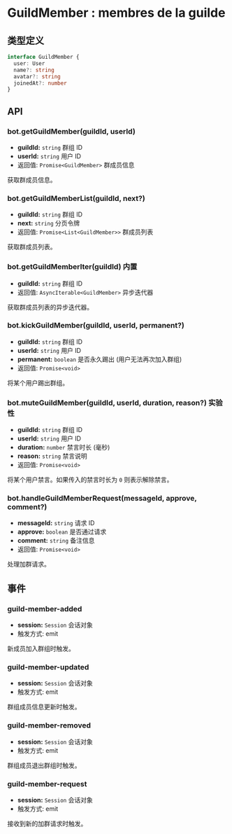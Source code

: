 # GuildMember : membres de la guilde

## 类型定义

```ts
interface GuildMember {
  user: User
  name?: string
  avatar?: string
  joinedAt?: number
}
```

## API

### bot.getGuildMember(guildId, userId)

- **guildId:** `string` 群组 ID
- **userId:** `string` 用户 ID
- 返回值: `Promise<GuildMember>` 群成员信息

获取群成员信息。

### bot.getGuildMemberList(guildId, next?)

- **guildId:** `string` 群组 ID
- **next:** `string` 分页令牌
- 返回值: `Promise<List<GuildMember>>` 群成员列表

获取群成员列表。

### bot.getGuildMemberIter(guildId) <badge>内置</badge>

- **guildId:** `string` 群组 ID
- 返回值: `AsyncIterable<GuildMember>` 异步迭代器

获取群成员列表的异步迭代器。

### bot.kickGuildMember(guildId, userId, permanent?)

- **guildId:** `string` 群组 ID
- **userId:** `string` 用户 ID
- **permanent:** `boolean` 是否永久踢出 (用户无法再次加入群组)
- 返回值: `Promise<void>`

将某个用户踢出群组。

### bot.muteGuildMember(guildId, userId, duration, reason?) <badge type="warning">实验性</badge>

- **guildId:** `string` 群组 ID
- **userId:** `string` 用户 ID
- **duration:** `number` 禁言时长 (毫秒)
- **reason:** `string` 禁言说明
- 返回值: `Promise<void>`

将某个用户禁言。如果传入的禁言时长为 `0` 则表示解除禁言。

### bot.handleGuildMemberRequest(messageId, approve, comment?)

- **messageId:** `string` 请求 ID
- **approve:** `boolean` 是否通过请求
- **comment:** `string` 备注信息
- 返回值: `Promise<void>`

处理加群请求。

## 事件

### guild-member-added

- **session:** `Session` 会话对象
- 触发方式: emit

新成员加入群组时触发。

### guild-member-updated

- **session:** `Session` 会话对象
- 触发方式: emit

群组成员信息更新时触发。

### guild-member-removed

- **session:** `Session` 会话对象
- 触发方式: emit

群组成员退出群组时触发。

### guild-member-request

- **session:** `Session` 会话对象
- 触发方式: emit

接收到新的加群请求时触发。
